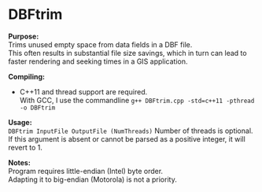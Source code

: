 # DBFtrim

**Purpose:**<br>
Trims unused empty space from data fields in a DBF file.<br>
This often results in substantial file size savings, which in turn can lead to faster rendering and seeking times in a GIS application.

**Compiling:**
* C++11 and thread support are required.<br>
With GCC, I use the commandline `g++ DBFtrim.cpp -std=c++11 -pthread -o DBFtrim`

**Usage:**<br>
`DBFtrim InputFile OutputFile (NumThreads)`
Number of threads is optional. If this argument is absent or cannot be parsed as a positive integer, it will revert to 1.

**Notes:**<br>
Program requires little-endian (Intel) byte order.<br>
Adapting it to big-endian (Motorola) is not a priority.
